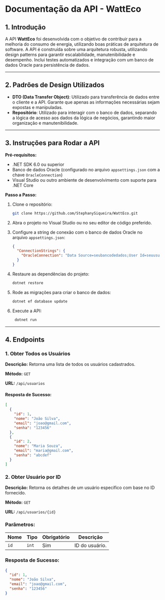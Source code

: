 # Documentação da API - WattEco

## 1. Introdução

A API **WattEco** foi desenvolvida com o objetivo de contribuir para a melhoria do consumo de energia, utilizando boas práticas de arquitetura de software. A API é construída sobre uma arquitetura robusta, utilizando design patterns para garantir escalabilidade, manutenibilidade e desempenho. Inclui testes automatizados e integração com um banco de dados Oracle para persistência de dados.

---

## 2. Padrões de Design Utilizados

- **DTO (Data Transfer Object)**: Utilizado para transferência de dados entre o cliente e a API. Garante que apenas as informações necessárias sejam expostas e manipuladas.
- **Repositório**: Utilizado para interagir com o banco de dados, separando a lógica de acesso aos dados da lógica de negócios, garantindo maior organização e manutenibilidade.

---

## **3. Instruções para Rodar a API**

**Pré-requisitos:**

- .NET SDK 6.0 ou superior
- Banco de dados Oracle (configurado no arquivo `appsettings.json` com a chave `OracleConnection`)
- Visual Studio ou outro ambiente de desenvolvimento com suporte para .NET Core

**Passo a Passo:**

1. Clone o repositório:
    
    ```bash
    git clone https://github.com/StephanySiqueira/WattEco.git
    ```
    
2. Abra o projeto no Visual Studio ou no seu editor de código preferido.
3. Configure a string de conexão com o banco de dados Oracle no arquivo `appsettings.json`:
    
    ```json
    {
      "ConnectionStrings": {
        "OracleConnection": "Data Source=seubancodedados;User Id=seuusuario;Password=suasenha;"
      }
    }
    ```
    
4. Restaure as dependências do projeto:
    
    ```bash
    dotnet restore
    ```
    
5. Rode as migrações para criar o banco de dados:
    
    ```bash
    dotnet ef database update
    ```
    
6. Execute a API:
    
    ```bash
     dotnet run
    ```

---

## 4. Endpoints

### 1. **Obter Todos os Usuários**

**Descrição:** Retorna uma lista de todos os usuários cadastrados.

**Método:** `GET`

**URL:** `/api/usuarios`

#### Resposta de Sucesso:

```json
[
  {
    "id": 1,
    "nome": "João Silva",
    "email": "joao@gmail.com",
    "senha": "123456"
  },
  {
    "id": 2,
    "nome": "Maria Souza",
    "email": "maria@gmail.com",
    "senha": "abcdef"
  }
]
 ```

### 2. **Obter Usuário por ID**

**Descrição:** Retorna os detalhes de um usuário específico com base no ID fornecido.

**Método:** `GET`

**URL:** `/api/usuarios/{id}`

### Parâmetros:

| Nome | Tipo | Obrigatório | Descrição |
| --- | --- | --- | --- |
| `id` | `int` | Sim | ID do usuário. |

### Resposta de Sucesso:

```json
{
  "id": 1,
  "nome": "João Silva",
  "email": "joao@gmail.com",
  "senha": "123456"
}
